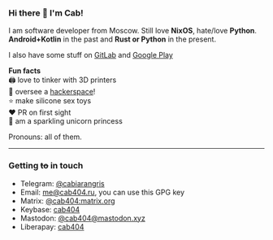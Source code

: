 ### Hi there :wave: I'm Cab!
I am software developer from Moscow. Still love **NixOS**, hate/love **Python**. **Android+Kotlin** in the past and **Rust or Python** in the present.

I also have some stuff on [GitLab](https://gitlab.com/cab404) and [Google Play](https://play.google.com/store/apps/dev?id=7988616941320407619)

**Fun facts**\
:printer: love to tinker with 3D printers\
:space_invader: oversee a [hackerspace](undef.club)!\
:star: make silicone sex toys\
:heart: PR on first sight\
:unicorn: am a sparkling unicorn princess

Pronouns: all of them.

---
### Getting ~~to~~ in touch

- Telegram: [@cabiarangris](https://t.me/cabiarangris)
- Email: [me@cab404.ru](mailto:me@cab404.ru?subject=Regarding%20That%20Resume%20Page), you can use this GPG key
- Matrix: [@cab404:matrix.org](https://matrix.to/#/@cab404:matrix.org)
- Keybase: [cab404](https://keybase.io/cab404)
- Mastodon: [@cab404@mastodon.xyz](https://mastodon.xyz/@cab404)
- Liberapay: [cab404](https://liberapay.com/cab404/)
